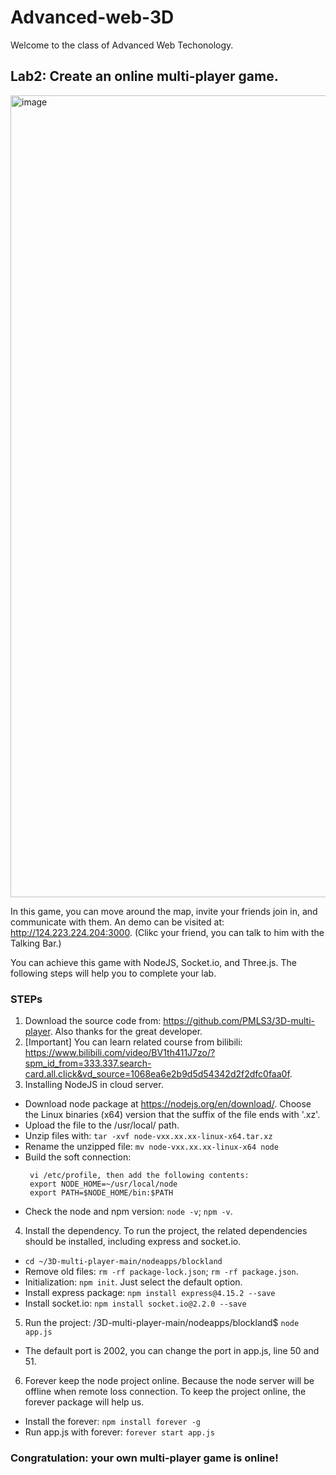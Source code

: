 # Advanced-web-3D

Welcome to the class of Advanced Web Techonology.

## Lab2: Create an online multi-player game. 

<img width="1283" alt="image" src="https://user-images.githubusercontent.com/35996667/230751420-5014fd0a-d0d5-428a-bac3-3282c28fc67c.png">

In this game, you can move around the map, invite your friends join in, and communicate with them. An demo can be visited at: http://124.223.224.204:3000. (Clikc your friend, you can talk to him with the Talking Bar.)

You can achieve this game with NodeJS, Socket.io, and Three.js. The following steps will help you to complete your lab.

### STEPs

1. Download the source code from: https://github.com/PMLS3/3D-multi-player. Also thanks for the great developer. 
2. [Important] You can learn related course from bilibili: https://www.bilibili.com/video/BV1th411J7zo/?spm_id_from=333.337.search-card.all.click&vd_source=1068ea6e2b9d5d54342d2f2dfc0faa0f.
3. Installing NodeJS in cloud server.
* Download node package at https://nodejs.org/en/download/. Choose the Linux binaries (x64) version that the suffix of the file ends with '.xz'.
* Upload the file to the /usr/local/ path.
* Unzip files with: 
`tar -xvf node-vxx.xx.xx-linux-x64.tar.xz`
* Rename the unzipped file: 
`mv node-vxx.xx.xx-linux-x64 node`
* Build the soft connection:
  ```
   vi /etc/profile, then add the following contents:
   export NODE_HOME=~/usr/local/node
   export PATH=$NODE_HOME/bin:$PATH
   ```
* Check the node and npm version: `node -v`; `npm -v`.
4. Install the dependency. To run the project, the related dependencies should be installed, including express and socket.io.
* `cd ~/3D-multi-player-main/nodeapps/blockland`
* Remove old files: `rm -rf package-lock.json`; `rm -rf package.json`.
* Initialization: `npm init`. Just select the default option.
* Install express package: `npm install express@4.15.2 --save`
* Install socket.io: `npm install socket.io@2.2.0 --save`
5. Run the project: /3D-multi-player-main/nodeapps/blockland$ `node app.js`
* The default port is 2002, you can change the port in app.js, line 50 and 51.
6. Forever keep the node project online. Because the node server will be offline when remote loss connection. To keep the project online, the forever package will help us.
* Install the forever: `npm install forever -g`
* Run app.js with forever: `forever start app.js`

### Congratulation: your own multi-player game is online!
